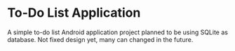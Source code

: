 #   To-Do List Application

A simple to-do list Android application project planned to be
using SQLite as database. Not fixed design yet, many can changed
in the future.